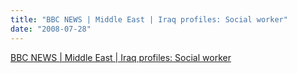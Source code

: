 ```yaml
---
title: "BBC NEWS | Middle East | Iraq profiles: Social worker"
date: "2008-07-28"
---
```


[BBC NEWS | Middle East | Iraq profiles: Social worker](http://news.bbc.co.uk/1/hi/world/7520049.stm)
